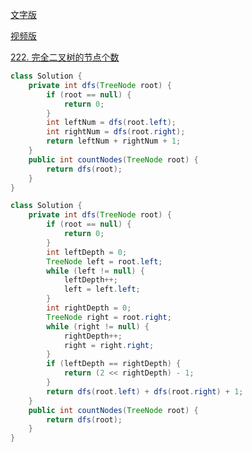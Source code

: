 [文字版](https://programmercarl.com/0222.%E5%AE%8C%E5%85%A8%E4%BA%8C%E5%8F%89%E6%A0%91%E7%9A%84%E8%8A%82%E7%82%B9%E4%B8%AA%E6%95%B0.html)

[视频版](https://www.bilibili.com/video/BV1eW4y1B7pD)

[222. 完全二叉树的节点个数](https://leetcode.cn/problems/count-complete-tree-nodes)

```Java
class Solution {
    private int dfs(TreeNode root) {
        if (root == null) {
            return 0;
        }
        int leftNum = dfs(root.left);
        int rightNum = dfs(root.right);
        return leftNum + rightNum + 1;
    }
    public int countNodes(TreeNode root) {
        return dfs(root);
    }
}
```

```Java
class Solution {
    private int dfs(TreeNode root) {
        if (root == null) {
            return 0;
        }
        int leftDepth = 0;
        TreeNode left = root.left;
        while (left != null) {
            leftDepth++;
            left = left.left;
        }
        int rightDepth = 0;
        TreeNode right = root.right;
        while (right != null) {
            rightDepth++;
            right = right.right;
        }
        if (leftDepth == rightDepth) {
            return (2 << rightDepth) - 1;
        }
        return dfs(root.left) + dfs(root.right) + 1;
    }
    public int countNodes(TreeNode root) {
        return dfs(root);
    }
}
```